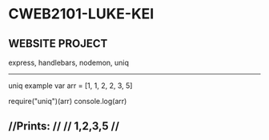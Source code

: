 # CWEB2101-LUKE-KEI
## WEBSITE PROJECT

express, handlebars, nodemon, uniq

-------------------------------
uniq example
var arr = [1, 1, 2, 2, 3, 5]
 
require("uniq")(arr)
console.log(arr)
 
//Prints:
//
//  1,2,3,5
//
-------------------------------